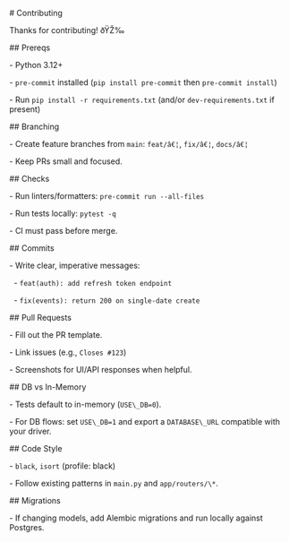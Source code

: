 \# Contributing



Thanks for contributing! ðŸŽ‰



\## Prereqs

\- Python 3.12+

\- `pre-commit` installed (`pip install pre-commit` then `pre-commit install`)

\- Run `pip install -r requirements.txt` (and/or `dev-requirements.txt` if present)



\## Branching

\- Create feature branches from `main`: `feat/â€¦`, `fix/â€¦`, `docs/â€¦`

\- Keep PRs small and focused.



\## Checks

\- Run linters/formatters: `pre-commit run --all-files`

\- Run tests locally: `pytest -q`

\- CI must pass before merge.



\## Commits

\- Write clear, imperative messages:

&nbsp; - `feat(auth): add refresh token endpoint`

&nbsp; - `fix(events): return 200 on single-date create`



\## Pull Requests

\- Fill out the PR template.

\- Link issues (e.g., `Closes #123`)

\- Screenshots for UI/API responses when helpful.



\## DB vs In-Memory

\- Tests default to in-memory (`USE\_DB=0`).

\- For DB flows: set `USE\_DB=1` and export a `DATABASE\_URL` compatible with your driver.



\## Code Style

\- `black`, `isort` (profile: black)

\- Follow existing patterns in `main.py` and `app/routers/\*`.



\## Migrations

\- If changing models, add Alembic migrations and run locally against Postgres.
